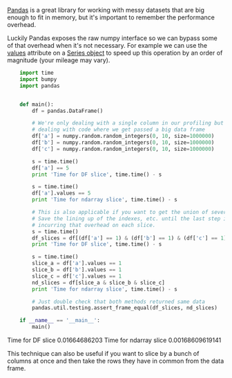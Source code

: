[Pandas](http://pandas.pydata.org) is a great library for working with messy datasets that are big enough to fit in memory, but it's important to remember the performance overhead.

Luckily Pandas exposes the raw numpy interface so we can bypass some of that overhead when it's not necessary. For example we can use the
[values](http://pandas.pydata.org/pandas-docs/stable/generated/pandas.Series.values.html#pandas.Series.values) attribute on a [Series object](http://pandas.pydata.org/pandas-docs/stable/generated/pandas.Series.html#pandas.Series) to speed up this operation by an order of magnitude (your mileage may vary).


```python
    import time
    import bumpy
    import pandas


    def main():
        df = pandas.DataFrame()

        # We're only dealing with a single column in our profiling but assume we're
        # dealing with code where we get passed a big data frame
        df['a'] = numpy.random.random_integers(0, 10, size=1000000)
        df['b'] = numpy.random.random_integers(0, 10, size=1000000)
        df['c'] = numpy.random.random_integers(0, 10, size=1000000)

        s = time.time()
        df['a'] == 5
        print 'Time for DF slice', time.time() - s

        s = time.time()
        df['a'].values == 5
        print 'Time for ndarray slice', time.time() - s

        # This is also applicable if you want to get the union of several columns.
        # Save the lining up of the indexes, etc. until the last step instead of
        # incurring that overhead on each slice.
        s = time.time()
        df_slices = df[(df['a'] == 1) & (df['b'] == 1) & (df['c'] == 1)]
        print 'Time for DF slice', time.time() - s

        s = time.time()
        slice_a = df['a'].values == 1
        slice_b = df['b'].values == 1
        slice_c = df['c'].values == 1
        nd_slices = df[slice_a & slice_b & slice_c]
        print 'Time for ndarray slice', time.time() - s

        # Just double check that both methods returned same data
        pandas.util.testing.assert_frame_equal(df_slices, nd_slices)

    if __name__ == '__main__':
        main()
```


Time for DF slice 0.01664686203
Time for ndarray slice 0.00168609619141


This technique can also be useful if you want to slice by a bunch of columns at once and then take the rows they have in common from the data frame.